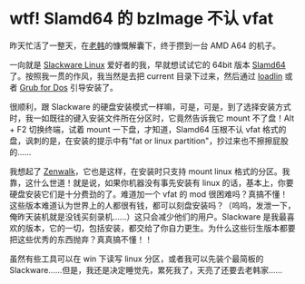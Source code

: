 # wtf! Slamd64 的 bzImage 不认 vfat

昨天忙活了一整天，在[老韩][0]的慷慨解囊下，终于攒到一台 AMD A64 的机子。

一向就是 [Slackware Linux][1] 爱好者的我，早就想试试它的 64bit 版本 [Slamd64][2] 了。按照我一贯的作风，我当然是去把 current 目录下过来，然后通过 [loadlin][3] 或者 [Grub for Dos][4] 引导安装了。

很顺利，跟 Slackware 的硬盘安装模式一样嘛，可是，可是，到了选择安装方式时，我一如既往的键入安装文件所在分区时，它竟然告诉我它 mount 不了盘！Alt + F2 切换终端，试着 mount 一下盘，才知道，Slamd64 压根不认 vfat 格式的盘，讽刺的是，在安装的提示中有"fat or linux partition"，抄过来也不擦擦屁股的……

我想起了 [Zenwalk][5]，它也是这样，在安装时只支持 mount linux 格式的分区。我靠，这什么世道！就是说，如果你机器没有事先安装有 linux 的话，基本上，你要硬盘安装它们是十分费劲的了。难道加一个 vfat 的 mod 很困难吗？真搞不懂！这些版本难道认为世界上的人都很有钱，都可以刻盘安装吗？（呜呜，发泄一下，俺昨天装机就是没钱买刻录机……）这只会减少他们的用户。Slackware 是我最喜欢的版本，它的一切，包括安装，都交给了你自力更生。为什么这些衍生版本都要把这些优秀的东西抛弃？真真搞不懂！！

虽然有些工具可以在 win 下读写 linux 分区，或者我可以先装个最简板的 Slackware……但是，我还是决定睡觉先，累死我了，天亮了还要去老韩家……

[0]: http://itican.net
[1]: http://slackware.com
[2]: http://www.slamd64.com
[3]: http://elserv.ffm.fgan.de/~lermen/
[4]: http://sourceforge.net/projects/grub4dos/
[5]: http://zenwalk.org
